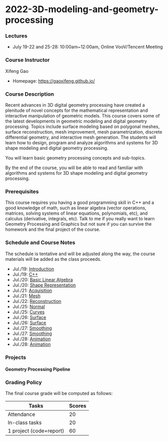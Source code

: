 # 2022-3D-modeling-and-geometry-processing

### Lectures
- July 19-22 and 25-28: 10:00am~12:00am, Online VooV/Tencent Meeting
### Course Instructor
Xifeng Gao
- Homepage: https://gaoxifeng.github.io/

### Course Description
Recent advances in 3D digital geometry processing have created a plenitude of novel concepts for the mathematical representation and interactive manipulation of geometric models. This course covers some of the latest developments in geometric modeling and digital geometry processing. Topics include surface modeling based on polygonal meshes, surface reconstruction, mesh improvement, mesh parametrization, discrete differential geometry, and interactive mesh generation. The students will learn how to design, program and analyze algorithms and systems for 3D shape modeling and digital geometry processing.

You will learn basic geometry processing concepts and sub-topics.

By the end of the course, you will be able to read and familiar with algorithms and systems for 3D shape modeling and digital geometry processing.

### Prerequisites
This course requires you having a good programming skill in C++ and a good knowledge of math, such as linear algebra (vector operations, matrices, solving systems of linear equations, polynomials, etc), and calculus (derivative, integrals, etc). Talk to me if you really want to learn Geometry Processing and Graphics but not sure if you can survive the homework and the final project of the course.

### Schedule and Course Notes 
The schedule is tentative and will be adjusted along the way, the course materials will be added as the class proceeds.
- Jul./19: [Introduction]()
- Jul./19: [C++]()
- Jul./20: [Basic Linear Algebra]()
- Jul./20: [Shape Representation]()
- Jul./21: [Acquisition]()
- Jul./21: [Mesh]()
- Jul./22: [Reconstruction]()
- Jul./25: [Normal]()
- Jul./25: [Curves]()
- Jul./26: [Surface]()
- Jul./26: [Surface]()
- Jul./27: [Smoothing]()
- Jul./27: [Smoothing]()
- Jul./28: [Animation]()
- Jul./28: [Animation]()

### Projects
#### Geometry Processing Pipeline

### Grading Policy
The final course grade will be computed as follows:

|Tasks| Scores|
|---| ---|
|Attendance| 20 |
|In-class tasks| 20 |
|1 project (code+report)| 60 |
